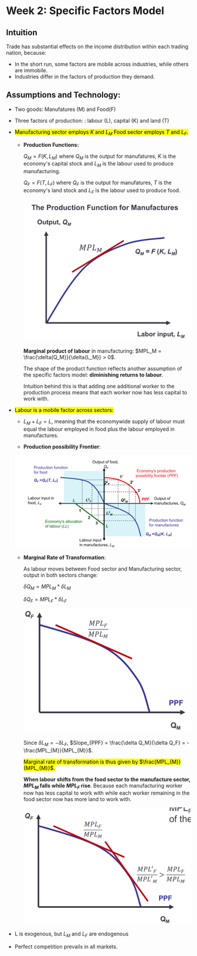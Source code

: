 # Week 2: Specific Factors Model

## Intuition
Trade has substantial effects on the income distribution within each trading nation, because: 
- In the short run, some factors are mobile across industries, while others are immobile. 
- Industries differ in the factors of production they demand.

## Assumptions and Technology:

- Two goods: Manufatures (M) and Food(F)

- Three factors of production: : labour (L), capital (K) and land (T)

- <mark> Manufacturing sector employs $K$ and $L_M$ Food sector employs $T$ and $L_F$.


    - **Production Functions:**

        $Q_M = F(K, L_M)$ where $Q_M$ is the output for manufatures, $K$ is the economy's capital stock and $L_M$ is the labour used to produce manufacturing.

        $Q_F = F(T, L_F)$ where $Q_F$ is the output for manufatures, $T$ is the economy's land stock and $L_F$ is the labour used to produce food.

        ![](/week2/prod_fn.png)

        **Marginal product of labour** in manufacturing: $MPL_M = \frac{\delta{Q_M}}{\delta{L_M}} > 0$.

        The shape of the product function reflects another assumption of the specific factors model: **diminishing returns to labour**. 
        
        Intuition behind this is that adding one additional worker to the production process means that each worker now has less capital to work with. 


- <mark> Labour is a mobile factor across sectors: 
    - $L_M + L_F = L$, meaning that  the economywide supply of labour must equal the labour employed in food plus the labour employed in manufactures. 

    - **Production possibility Frontier**:

    ![](./ppf.png)

    - **Marginal Rate of Transformation**: 

        As labour moves between Food sector and Manufacturing sector, output in both sectors change: 

        $\delta Q_M = MPL_{M} * \delta L_M$

        $\delta Q_F = MPL_{F} * \delta L_F$

        ![](./ppf_and_mpl.png)

        Since $\delta L_M = - \delta L_F$, $Slope_{PPF} = \frac{\delta Q_M}{\delta Q_F} = - \frac{MPL_{M}}{MPL_{M}}$. 
        
        <mark> Marginal rate of transformation is thus given by $\frac{MPL_{M}}{MPL_{M}}$.

        **When labour shifts from the food sector to the manufacture sector, $MPL_{M}$ falls while $MPL_{F}$ rise**. Because each manufacturing worker now has less capital to work with while each worker remaining in the food sector now has more land to work with. 

        ![](./ppf_under_change.png)


- L is exogenous, but $L_M$ and $L_F$ are endogenous

- Perfect competition prevails in all markets.



